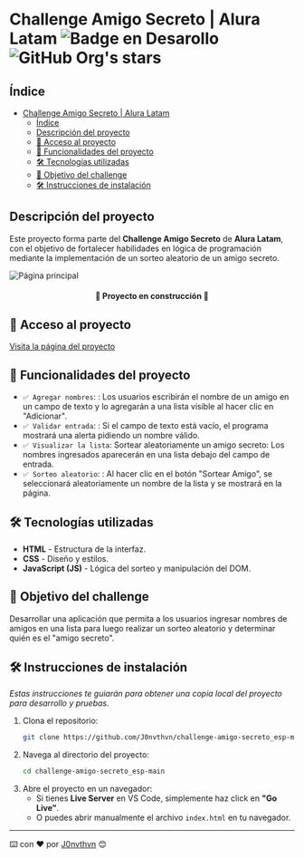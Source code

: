 # Challenge Amigo Secreto | Alura Latam ![Badge en Desarollo](https://img.shields.io/badge/estado-en_desarrollo-green)    ![GitHub Org's stars](https://img.shields.io/github/stars/J0nvthvn?style=social)

## Índice

- [Challenge Amigo Secreto | Alura Latam     ](#challenge-amigo-secreto--alura-latam-----)
  - [Índice](#índice)
  - [Descripción del proyecto](#descripción-del-proyecto)
  - [🔗 Acceso al proyecto](#-acceso-al-proyecto)
  - [📌 Funcionalidades del proyecto](#-funcionalidades-del-proyecto)
  - [🛠️ Tecnologías utilizadas](#️-tecnologías-utilizadas)
  - [🚀 Objetivo del challenge](#-objetivo-del-challenge)
  - [🛠️ Instrucciones de instalación](#️-instrucciones-de-instalación)

## Descripción del proyecto
Este proyecto forma parte del **Challenge Amigo Secreto** de **Alura Latam**, con el objetivo de fortalecer habilidades en lógica de programación mediante la implementación de un sorteo aleatorio de un amigo secreto.

![Página principal](https://gcdnb.pbrd.co/images/9F58yPCqDOQa.png?o=1)
<h4 align="center">
🚧 Proyecto en construcción 🚧
</h4>

## 🔗 Acceso al proyecto
[Visita la página del proyecto](https://j0nvthvn.github.io/challenge-amigo-secreto/)

## 📌 Funcionalidades del proyecto
- `✅ Agregar nombres`: : Los usuarios escribirán el nombre de un amigo en un campo de texto y lo agregarán a una lista visible al hacer clic en "Adicionar".
- `✅ Validar entrada`: : Si el campo de texto está vacío, el programa mostrará una alerta pidiendo un nombre válido.
- `✅ Visualizar la lista`: Sortear aleatoriamente un amigo secreto: Los nombres ingresados aparecerán en una lista debajo del campo de entrada.
- `✅ Sorteo aleatorio`: : Al hacer clic en el botón "Sortear Amigo", se seleccionará aleatoriamente un nombre de la lista y se mostrará en la página.

## 🛠️ Tecnologías utilizadas
- **HTML** - Estructura de la interfaz.
- **CSS** - Diseño y estilos.
- **JavaScript (JS)** - Lógica del sorteo y manipulación del DOM.

## 🚀 Objetivo del challenge
Desarrollar una aplicación que permita a los usuarios ingresar nombres de amigos en una lista para luego realizar un sorteo aleatorio y determinar quién es el "amigo secreto".

## 🛠️ Instrucciones de instalación

_Estas instrucciones te guiarán para obtener una copia local del proyecto para desarrollo y pruebas._
1. Clona el repositorio:
    ```sh
    git clone https://github.com/J0nvthvn/challenge-amigo-secreto_esp-main.git
    ```
2. Navega al directorio del proyecto:
    ```sh
    cd challenge-amigo-secreto_esp-main
    ```
3. Abre el proyecto en un navegador:
    - Si tienes **Live Server** en VS Code, simplemente haz click en **"Go Live"**.
    - O puedes abrir manualmente el archivo `index.html` en tu navegador.

---

⌨️ con ❤️ por [J0nvthvn](https://github.com/J0nvthvn) 😊